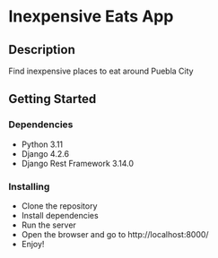 # Inexpensive Eats App

## Description

Find inexpensive places to eat around Puebla City

## Getting Started

### Dependencies

* Python 3.11
* Django 4.2.6
* Django Rest Framework 3.14.0

### Installing

* Clone the repository
* Install dependencies
* Run the server
* Open the browser and go to http://localhost:8000/
* Enjoy!